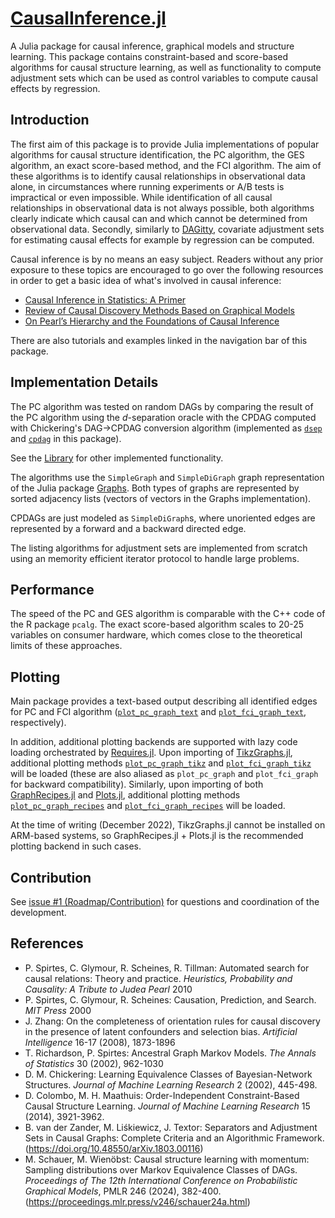 # [CausalInference.jl](https://github.com/mschauer/CausalInference.jl)

A Julia package for causal inference, graphical models and structure learning. This package contains constraint-based and score-based algorithms for causal structure learning, as well as functionality to compute adjustment sets which can be used as control variables to compute causal effects by regression. 

## Introduction

The first aim of this package is to provide Julia implementations of popular algorithms for causal structure identification, the PC algorithm, the GES algorithm, an exact score-based method, and the FCI algorithm. The aim of these algorithms is to identify causal relationships in observational data alone, in circumstances where running experiments or A/B tests is impractical or even impossible. While identification of all causal relationships in observational data is not always possible, both algorithms clearly indicate which causal can and which cannot be determined from observational data. Secondly, similarly to [DAGitty](https://www.dagitty.net/), covariate adjustment sets for estimating causal effects for example by regression can be computed. 

Causal inference is by no means an easy subject. Readers without any prior exposure to these topics are encouraged to go over the following resources in order to get a basic idea of what's involved in causal inference:

- [Causal Inference in Statistics: A Primer](https://www.wiley.com/en-gb/Causal+Inference+in+Statistics%3A+A+Primer-p-9781119186847)
- [Review of Causal Discovery Methods Based on Graphical Models](https://www.frontiersin.org/articles/10.3389/fgene.2019.00524/full)
- [On Pearl’s Hierarchy and the Foundations of Causal Inference](https://causalai.net/r60.pdf)

There are also tutorials and examples linked in the navigation bar of this package.

## Implementation Details

The PC algorithm was tested on random DAGs by comparing the result of the PC algorithm using the *d*-separation oracle with the CPDAG computed with Chickering's DAG->CPDAG conversion algorithm (implemented as [`dsep`](@ref) and [`cpdag`](@ref) in this package).

See the [Library](https://mschauer.github.io/CausalInference.jl/latest/library/) for other implemented functionality.

The algorithms use the `SimpleGraph` and `SimpleDiGraph` graph representation of the Julia package [Graphs](https://github.com/JuliaGraphs/Graphs.jl).
Both types of graphs are represented by sorted adjacency lists (vectors of vectors in the Graphs implementation).

CPDAGs are just modeled as `SimpleDiGraph`s, where unoriented edges are represented by a forward and a backward directed edge.

The listing algorithms for adjustment sets are implemented from scratch using an memority efficient iterator protocol to handle large problems.

## Performance
The speed of the PC and GES algorithm is comparable with the C++ code of the R package `pcalg`. The exact score-based algorithm scales to 20-25 variables on consumer hardware, which comes close to the theoretical limits of these approaches. 

## Plotting
Main package provides a text-based output describing all identified edges for PC and FCI algorithm ([`plot_pc_graph_text`](@ref) and [`plot_fci_graph_text`](@ref), respectively).

In addition, additional plotting backends are supported with lazy code loading orchestrated by [Requires.jl](https://github.com/JuliaPackaging/Requires.jl). Upon importing of [TikzGraphs.jl](https://github.com/JuliaTeX/TikzGraphs.jl), additional plotting methods [`plot_pc_graph_tikz`](@ref) and [`plot_fci_graph_tikz`](@ref) will be loaded (these are also aliased as `plot_pc_graph` and `plot_fci_graph` for backward compatibility). Similarly, upon importing of both [GraphRecipes.jl](https://github.com/JuliaPlots/GraphRecipes.jl) and [Plots.jl](https://github.com/JuliaPlots/Plots.jl), additional plotting methods [`plot_pc_graph_recipes`](@ref) and [`plot_fci_graph_recipes`](@ref) will be loaded.

At the time of writing (December 2022), TikzGraphs.jl cannot be installed on ARM-based systems, so GraphRecipes.jl + Plots.jl is the recommended plotting backend in such cases.

## Contribution
See [issue #1 (Roadmap/Contribution)](https://github.com/mschauer/CausalInference.jl/issues/1) for questions and coordination of the development.

## References

* P. Spirtes, C. Glymour, R. Scheines, R. Tillman: Automated search for causal relations: Theory and practice. *Heuristics, Probability and Causality: A Tribute to Judea Pearl* 2010
* P. Spirtes, C. Glymour, R. Scheines: Causation, Prediction, and Search. *MIT Press* 2000
* J. Zhang: On the completeness of orientation rules for causal discovery in the presence of latent confounders and selection bias. *Artificial Intelligence* 16-17 (2008), 1873-1896
* T. Richardson, P. Spirtes: Ancestral Graph Markov Models. *The Annals of Statistics* 30 (2002), 962-1030
* D. M. Chickering: Learning Equivalence Classes of Bayesian-Network Structures. *Journal of Machine Learning Research* 2 (2002), 445-498.
* D. Colombo, M. H. Maathuis: Order-Independent Constraint-Based Causal Structure Learning. *Journal of Machine Learning Research* 15 (2014), 3921-3962.
* B. van der Zander, M. Liśkiewicz, J. Textor: Separators and Adjustment Sets in Causal Graphs: Complete Criteria and an Algorithmic Framework. (https://doi.org/10.48550/arXiv.1803.00116)
* M. Schauer, M. Wienöbst: Causal structure learning with momentum: Sampling distributions over Markov Equivalence Classes of DAGs. *Proceedings of The 12th International Conference on Probabilistic Graphical Models*, PMLR 246 (2024), 382-400. (https://proceedings.mlr.press/v246/schauer24a.html)

